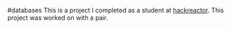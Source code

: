 #databases
This is a project I completed as a student at [hackreactor](http://hackreactor.com). This project was worked on with a pair.

